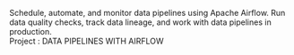 Schedule, automate, and monitor data pipelines using Apache Airflow. Run data quality checks, track data lineage, and work with data pipelines in production. <br>
Project : DATA PIPELINES WITH AIRFLOW
